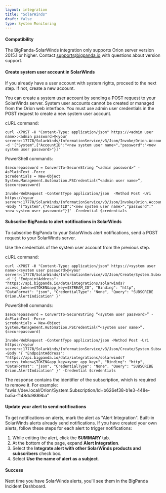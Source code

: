 ```yaml
---
layout: integration 
title: "SolarWinds"
draft: false
type: System Monitoring
---
```


#### Compatibility

The BigPanda-SolarWinds integration only supports Orion server version 2015.1 or higher. Contact [support@bigpanda.io](mailto:support@bigpanda.io?Subject=SolarWinds%integration%help "contact BigPanda support") with questions about version support.

<!-- section-separator -->

#### Create system user account in SolarWinds

If you already have a user account with system rights, proceed to the next step. If not, create a new account.

You can create a system user account by sending a POST request to your SolarWinds server. System user accounts cannot be created or managed from the Orion web interface. You must use admin user credentials in the POST request to create a new system user account.

cURL command:

    curl -XPOST -H "Content-Type: application/json" https://<admin user name>:<admin password>@<your server>:17778/SolarWinds/InformationService/v3/Json/Invoke/Orion.Accounts/CreateAccount -d '["System",{"AccountID":"<new system user name>","password":"<new system user password>"}]'

PowerShell commands:

    $securepassword = ConvertTo-SecureString “<admin password>” -AsPlainText -Force
    $credentials = New-Object System.Management.Automation.PSCredential(“<admin user name>”, $securepassword)

    Invoke-WebRequest -ContentType application/json  -Method Post -Uri https://<your server>:17778/SolarWinds/InformationService/v3/Json/Invoke/Orion.Accounts/CreateAccount -Body '["System",{"AccountID":"<new system user name>","password":"<new system user password>"}]' -Credential $credentials

<!-- section-separator -->

#### Subscribe BigPanda to alert notifications in SolarWinds

To subscribe BigPanda to your SolarWinds alert notifications, send a POST request to your SolarWinds server.

Use the credentials of the system user account from the previous step.

cURL command:

    curl -XPOST -H "Content-Type: application/json" https://<system user name>:<system user password>@<your server>:17778/SolarWinds/InformationService/v3/Json/Create/System.Subscription -d '{ "EndpointAddress": "https://api.bigpanda.io/data/integrations/solarwinds?access_token=$TOKEN&app_key=$STREAM_ID", "Binding": "http", "DataFormat": "json", "CredentialType": "None", "Query": "SUBSCRIBE Orion.AlertIndication" }'

PowerShell commands:

    $securepassword = ConvertTo-SecureString “<system user password>” -AsPlainText -Force
    $credentials = New-Object System.Management.Automation.PSCredential(“<system user name>”, $securepassword)

    Invoke-WebRequest -ContentType application/json -Method Post -Uri https://<your server>:17778/SolarWinds/InformationService/v3/Json/Create/System.Subscription -Body '{ "EndpointAddress": "https://api.bigpanda.io/data/integrations/solarwinds?access_token=$TOKEN&app_key=<your app key>", "Binding": "http", "DataFormat": "json", "CredentialType": "None", "Query": "SUBSCRIBE Orion.AlertIndication" }' -Credential $credentials

The response contains the identifier of the subscription, which is required to remove it. For example: "swis://dev.local/Orion/System.Subscription/Id=b626ef38-b1e3-448e-ba5a-f148dc9889ba"

<!-- section-separator -->

#### Update your alert to send notifications

To get notifications on alerts, mark the alert as "Alert Integration". Built-in SolarWinds alerts already send notifications. If you have created your own alerts, follow these steps for each alert to trigger notifications:

1. While editing the alert, click the **SUMMARY** tab.
2. At the bottom of the page, expand **Alert Integration**.
3. Select the **Integrate alert with other SolarWinds products and subscribers** check box.
4. Select **Use the name of alert as a subject**.

<!-- section-separator -->

#### Success
Next time you have SolarWinds alerts, you'll see them in the BigPanda Incident Dashboard.

